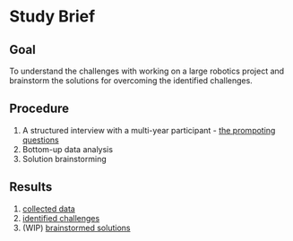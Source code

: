 # Study Brief

## Goal

To understand the challenges with working on a large robotics project and brainstorm the solutions for overcoming the identified challenges.

## Procedure

1. A structured interview with a multi-year participant - [the prompoting questions](./questions.md)
2. Bottom-up data analysis
3. Solution brainstorming

## Results

1. [collected data](./data.md)
2. [identified challenges](./challenges.md)
3. (WIP) [brainstormed solutions](./solutions.md)
